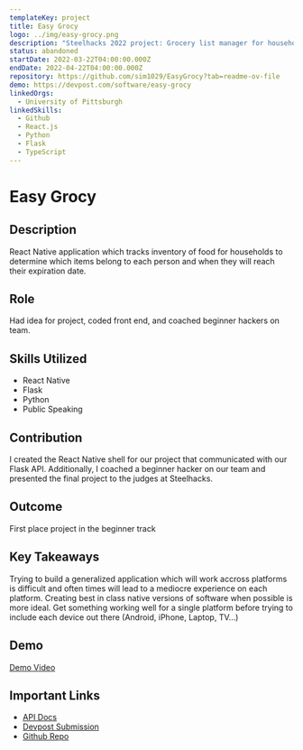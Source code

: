 ```yaml
---
templateKey: project
title: Easy Grocy
logo: ../img/easy-grocy.png
description: "Steelhacks 2022 project: Grocery list manager for households"
status: abandoned
startDate: 2022-03-22T04:00:00.000Z
endDate: 2022-04-22T04:00:00.000Z
repository: https://github.com/sim1029/EasyGrocy?tab=readme-ov-file
demo: https://devpost.com/software/easy-grocy
linkedOrgs:
  - University of Pittsburgh
linkedSkills:
  - Github
  - React.js
  - Python
  - Flask
  - TypeScript
---
```

# Easy Grocy

## **Description**

R﻿eact Native application which tracks inventory of food for households to determine which items belong to each person and when they will reach their expiration date.

## **Role**

H﻿ad idea for project, coded front end, and coached beginner hackers on team.

## **Skills Utilized**

* R﻿eact Native
* F﻿lask
* P﻿ython
* P﻿ublic Speaking

## **Contribution**

I﻿ created the React Native shell for our project that communicated with our Flask API. Additionally, I coached a beginner hacker on our team and presented the final project to the judges at Steelhacks.

## **Outcome**

F﻿irst place project in the beginner track

## **Key Takeaways**

T﻿rying to build a generalized application which will work accross platforms is difficult and often times will lead to a mediocre experience on each platform. Creating best in class native versions of software when possible is more ideal. Get something working well for a single platform before trying to include each device out there (Android, iPhone, Laptop, TV...)

## D﻿emo

[﻿Demo Video](https://www.youtube.com/watch?v=FEIFs89MdkA)

## I﻿mportant Links

* [API Docs](https://github.com/sim1029/EasyGrocy/blob/main/backend/api.md)
* [Devpost Submission](https://devpost.com/software/easy-grocy)
* [Github Repo](https://github.com/sim1029/EasyGrocy?tab=readme-ov-file)